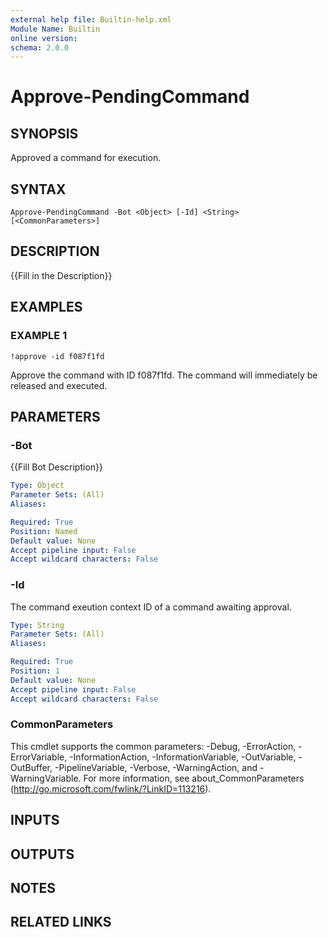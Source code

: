 ```yaml
---
external help file: Builtin-help.xml
Module Name: Builtin
online version:
schema: 2.0.0
---
```


# Approve-PendingCommand

## SYNOPSIS
Approved a command for execution.

## SYNTAX

```
Approve-PendingCommand -Bot <Object> [-Id] <String> [<CommonParameters>]
```

## DESCRIPTION
{{Fill in the Description}}

## EXAMPLES

### EXAMPLE 1
```
!approve -id f087f1fd
```

Approve the command with ID f087f1fd.
The command will immediately be released and executed.

## PARAMETERS

### -Bot
{{Fill Bot Description}}

```yaml
Type: Object
Parameter Sets: (All)
Aliases:

Required: True
Position: Named
Default value: None
Accept pipeline input: False
Accept wildcard characters: False
```

### -Id
The command exeution context ID of a command awaiting approval.

```yaml
Type: String
Parameter Sets: (All)
Aliases:

Required: True
Position: 1
Default value: None
Accept pipeline input: False
Accept wildcard characters: False
```

### CommonParameters
This cmdlet supports the common parameters: -Debug, -ErrorAction, -ErrorVariable, -InformationAction, -InformationVariable, -OutVariable, -OutBuffer, -PipelineVariable, -Verbose, -WarningAction, and -WarningVariable.
For more information, see about_CommonParameters (http://go.microsoft.com/fwlink/?LinkID=113216).

## INPUTS

## OUTPUTS

## NOTES

## RELATED LINKS
